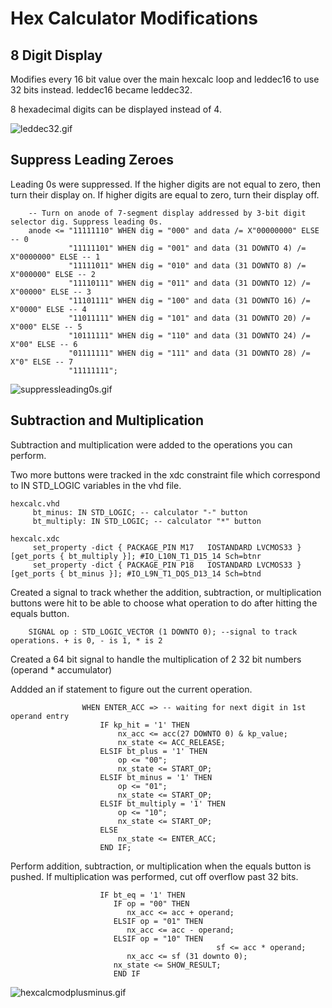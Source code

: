 # Hex Calculator Modifications

## 8 Digit Display

Modifies every 16 bit value over the main hexcalc loop and leddec16 to use 32 bits instead. leddec16 became leddec32.

8 hexadecimal digits can be displayed instead of 4.

![leddec32.gif](./leddec32.gif)

## Suppress Leading Zeroes

Leading 0s were suppressed. If the higher digits are not equal to zero, then turn their display on. If higher digits are equal to zero, turn their display off.
```
	-- Turn on anode of 7-segment display addressed by 3-bit digit selector dig. Suppress leading 0s.
	anode <= "11111110" WHEN dig = "000" and data /= X"00000000" ELSE -- 0
	         "11111101" WHEN dig = "001" and data (31 DOWNTO 4) /= X"0000000" ELSE -- 1
	         "11111011" WHEN dig = "010" and data (31 DOWNTO 8) /= X"000000" ELSE -- 2
	         "11110111" WHEN dig = "011" and data (31 DOWNTO 12) /= X"00000" ELSE -- 3
	         "11101111" WHEN dig = "100" and data (31 DOWNTO 16) /= X"0000" ELSE -- 4
	         "11011111" WHEN dig = "101" and data (31 DOWNTO 20) /= X"000" ELSE -- 5 
	         "10111111" WHEN dig = "110" and data (31 DOWNTO 24) /= X"00" ELSE -- 6
	         "01111111" WHEN dig = "111" and data (31 DOWNTO 28) /= X"0" ELSE -- 7
	         "11111111";
```

![suppressleading0s.gif](./suppressleading0s.gif)

## Subtraction and Multiplication

Subtraction and multiplication were added to the operations you can perform.

Two more buttons were tracked in the xdc constraint file which correspond to IN STD_LOGIC variables in the vhd file.
```
hexcalc.vhd
     bt_minus: IN STD_LOGIC; -- calculator "-" button
     bt_multiply: IN STD_LOGIC; -- calculator "*" button

hexcalc.xdc
     set_property -dict { PACKAGE_PIN M17   IOSTANDARD LVCMOS33 } [get_ports { bt_multiply }]; #IO_L10N_T1_D15_14 Sch=btnr
     set_property -dict { PACKAGE_PIN P18   IOSTANDARD LVCMOS33 } [get_ports { bt_minus }]; #IO_L9N_T1_DQS_D13_14 Sch=btnd
```

Created a signal to track whether the addition, subtraction, or multiplication buttons were hit to be able to choose what operation to do after hitting the equals button.
```
	SIGNAL op : STD_LOGIC_VECTOR (1 DOWNTO 0); --signal to track operations. + is 0, - is 1, * is 2
```

Created a 64 bit signal to handle the multiplication of 2 32 bit numbers (operand * accumulator)

Addded an if statement to figure out the current operation.
```
				WHEN ENTER_ACC => -- waiting for next digit in 1st operand entry
					IF kp_hit = '1' THEN
						nx_acc <= acc(27 DOWNTO 0) & kp_value;
						nx_state <= ACC_RELEASE;
					ELSIF bt_plus = '1' THEN
					    op <= "00";
						nx_state <= START_OP;
					ELSIF bt_minus = '1' THEN
					    op <= "01";
					    nx_state <= START_OP;
					ELSIF bt_multiply = '1' THEN
					    op <= "10";
					    nx_state <= START_OP;
					ELSE
						nx_state <= ENTER_ACC;
					END IF;
```

Perform addition, subtraction, or multiplication when the equals button is pushed. If multiplication was performed, cut off overflow past 32 bits.
```
					IF bt_eq = '1' THEN
					   IF op = "00" THEN
						  nx_acc <= acc + operand;
					   ELSIF op = "01" THEN
					      nx_acc <= acc - operand;
					   ELSIF op = "10" THEN
                                              sf <= acc * operand;
					      nx_acc <= sf (31 downto 0);
					   nx_state <= SHOW_RESULT;
					   END IF
```

![hexcalcmodplusminus.gif](./hexcalcmodplusminus.gif)
